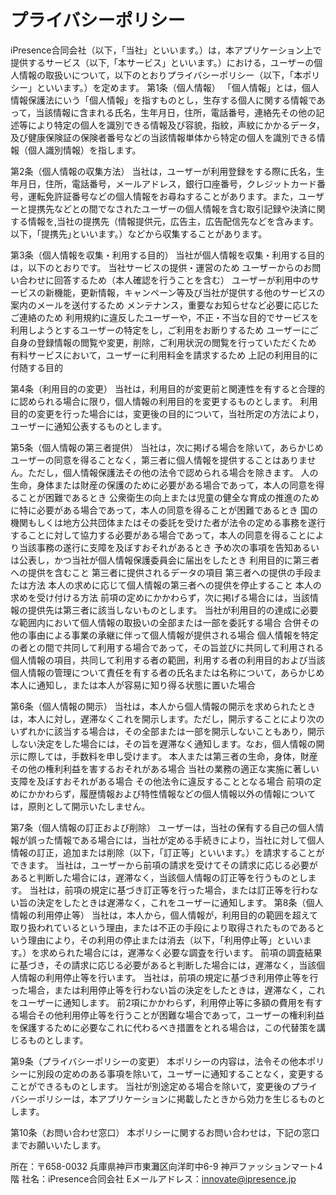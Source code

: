 # プライバシーポリシー
iPresence合同会社（以下，「当社」といいます。）は，本アプリケーション上で提供するサービス（以下,「本サービス」といいます。）における，ユーザーの個人情報の取扱いについて，以下のとおりプライバシーポリシー（以下，「本ポリシー」といいます。）を定めます。 
第1条（個人情報） 
「個人情報」とは，個人情報保護法にいう「個人情報」を指すものとし，生存する個人に関する情報であって，当該情報に含まれる氏名，生年月日，住所，電話番号，連絡先その他の記述等により特定の個人を識別できる情報及び容貌，指紋，声紋にかかるデータ，及び健康保険証の保険者番号などの当該情報単体から特定の個人を識別できる情報（個人識別情報）を指します。 

第2条（個人情報の収集方法） 
当社は，ユーザーが利用登録をする際に氏名，生年月日，住所，電話番号，メールアドレス，銀行口座番号，クレジットカード番号，運転免許証番号などの個人情報をお尋ねすることがあります。また，ユーザーと提携先などとの間でなされたユーザーの個人情報を含む取引記録や決済に関する情報を,当社の提携先（情報提供元，広告主，広告配信先などを含みます。以下，｢提携先｣といいます。）などから収集することがあります。 

第3条（個人情報を収集・利用する目的） 
当社が個人情報を収集・利用する目的は，以下のとおりです。 
当社サービスの提供・運営のため 
ユーザーからのお問い合わせに回答するため（本人確認を行うことを含む） 
ユーザーが利用中のサービスの新機能，更新情報，キャンペーン等及び当社が提供する他のサービスの案内のメールを送付するため 
メンテナンス，重要なお知らせなど必要に応じたご連絡のため 
利用規約に違反したユーザーや，不正・不当な目的でサービスを利用しようとするユーザーの特定をし，ご利用をお断りするため 
ユーザーにご自身の登録情報の閲覧や変更，削除，ご利用状況の閲覧を行っていただくため 
有料サービスにおいて，ユーザーに利用料金を請求するため 
上記の利用目的に付随する目的 

第4条（利用目的の変更） 
当社は，利用目的が変更前と関連性を有すると合理的に認められる場合に限り，個人情報の利用目的を変更するものとします。 
利用目的の変更を行った場合には，変更後の目的について，当社所定の方法により，ユーザーに通知公表するものとします。 

第5条（個人情報の第三者提供） 
当社は，次に掲げる場合を除いて，あらかじめユーザーの同意を得ることなく，第三者に個人情報を提供することはありません。ただし，個人情報保護法その他の法令で認められる場合を除きます。 
人の生命，身体または財産の保護のために必要がある場合であって，本人の同意を得ることが困難であるとき 
公衆衛生の向上または児童の健全な育成の推進のために特に必要がある場合であって，本人の同意を得ることが困難であるとき 
国の機関もしくは地方公共団体またはその委託を受けた者が法令の定める事務を遂行することに対して協力する必要がある場合であって，本人の同意を得ることにより当該事務の遂行に支障を及ぼすおそれがあるとき 
予め次の事項を告知あるいは公表し，かつ当社が個人情報保護委員会に届出をしたとき 
利用目的に第三者への提供を含むこと 
第三者に提供されるデータの項目 
第三者への提供の手段または方法 
本人の求めに応じて個人情報の第三者への提供を停止すること 
本人の求めを受け付ける方法 
前項の定めにかかわらず，次に掲げる場合には，当該情報の提供先は第三者に該当しないものとします。 
当社が利用目的の達成に必要な範囲内において個人情報の取扱いの全部または一部を委託する場合 
合併その他の事由による事業の承継に伴って個人情報が提供される場合 
個人情報を特定の者との間で共同して利用する場合であって，その旨並びに共同して利用される個人情報の項目，共同して利用する者の範囲，利用する者の利用目的および当該個人情報の管理について責任を有する者の氏名または名称について，あらかじめ本人に通知し，または本人が容易に知り得る状態に置いた場合 

第6条（個人情報の開示） 
当社は，本人から個人情報の開示を求められたときは，本人に対し，遅滞なくこれを開示します。ただし，開示することにより次のいずれかに該当する場合は，その全部または一部を開示しないこともあり，開示しない決定をした場合には，その旨を遅滞なく通知します。なお，個人情報の開示に際しては，手数料を申し受けます。 
本人または第三者の生命，身体，財産その他の権利利益を害するおそれがある場合 
当社の業務の適正な実施に著しい支障を及ぼすおそれがある場合 
その他法令に違反することとなる場合 
前項の定めにかかわらず，履歴情報および特性情報などの個人情報以外の情報については，原則として開示いたしません。 

第7条（個人情報の訂正および削除） 
ユーザーは，当社の保有する自己の個人情報が誤った情報である場合には，当社が定める手続きにより，当社に対して個人情報の訂正，追加または削除（以下，「訂正等」といいます。）を請求することができます。 
当社は，ユーザーから前項の請求を受けてその請求に応じる必要があると判断した場合には，遅滞なく，当該個人情報の訂正等を行うものとします。 
当社は，前項の規定に基づき訂正等を行った場合，または訂正等を行わない旨の決定をしたときは遅滞なく，これをユーザーに通知します。 
第8条（個人情報の利用停止等） 
当社は，本人から，個人情報が，利用目的の範囲を超えて取り扱われているという理由，または不正の手段により取得されたものであるという理由により，その利用の停止または消去（以下，「利用停止等」といいます。）を求められた場合には，遅滞なく必要な調査を行います。 
前項の調査結果に基づき，その請求に応じる必要があると判断した場合には，遅滞なく，当該個人情報の利用停止等を行います。 
当社は，前項の規定に基づき利用停止等を行った場合，または利用停止等を行わない旨の決定をしたときは，遅滞なく，これをユーザーに通知します。 
前2項にかかわらず，利用停止等に多額の費用を有する場合その他利用停止等を行うことが困難な場合であって，ユーザーの権利利益を保護するために必要なこれに代わるべき措置をとれる場合は，この代替策を講じるものとします。 

第9条（プライバシーポリシーの変更） 
本ポリシーの内容は，法令その他本ポリシーに別段の定めのある事項を除いて，ユーザーに通知することなく，変更することができるものとします。 
当社が別途定める場合を除いて，変更後のプライバシーポリシーは，本アプリケーションに掲載したときから効力を生じるものとします。 

第10条（お問い合わせ窓口） 
本ポリシーに関するお問い合わせは，下記の窓口までお願いいたします。 

所在：〒658-0032 
 兵庫県神戸市東灘区向洋町中6-9 神戸ファッションマート4階 
社名：iPresence合同会社 
Eメールアドレス：innovate@ipresence.jp 
